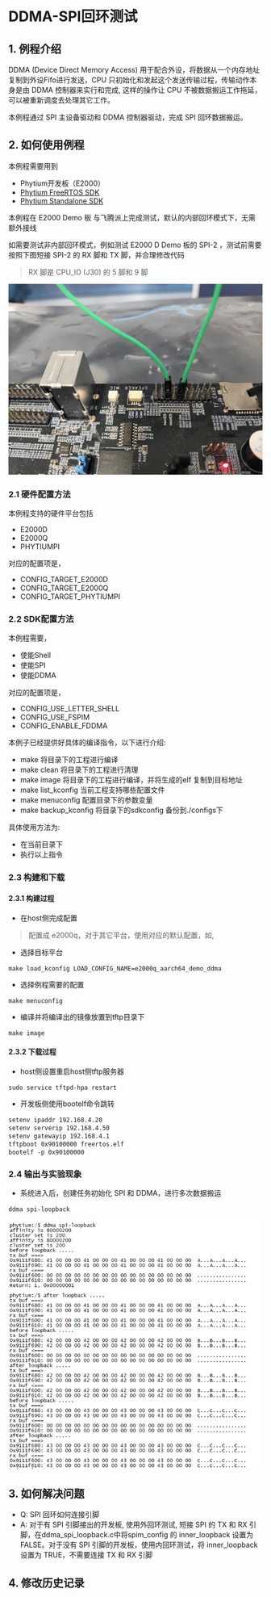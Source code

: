 # DDMA-SPI回环测试

## 1. 例程介绍

DDMA (Device Direct Memory Access) 用于配合外设，将数据从一个内存地址复制到外设Fifo进行发送，CPU 只初始化和发起这个发送传输过程，传输动作本身是由 DDMA 控制器来实行和完成, 这样的操作让 CPU 不被数据搬运工作拖延，可以被重新调度去处理其它工作。

本例程通过 SPI 主设备驱动和 DDMA 控制器驱动，完成 SPI 回环数据搬运。 

## 2. 如何使用例程

本例程需要用到
- Phytium开发板（E2000）
- [Phytium FreeRTOS SDK](https://gitee.com/phytium_embedded/phytium-free-rtos-sdk)
- [Phytium Standalone SDK](https://gitee.com/phytium_embedded/phytium-standalone-sdk)

本例程在 E2000 Demo 板 与飞腾派上完成测试，默认的内部回环模式下，无需额外接线

如需要测试非内部回环模式，例如测试 E2000 D Demo 板的 SPI-2 ，测试前需要按照下图短接 SPI-2 的 RX 脚和 TX 脚，并合理修改代码
> RX 脚是 CPU_IO (J30) 的 5 脚和 9 脚

![](./figs/spi2_pin.jpg)
### 2.1 硬件配置方法

本例程支持的硬件平台包括

- E2000D
- E2000Q
- PHYTIUMPI

对应的配置项是，

- CONFIG_TARGET_E2000D
- CONFIG_TARGET_E2000Q
- CONFIG_TARGET_PHYTIUMPI

### 2.2 SDK配置方法

本例程需要，

- 使能Shell
- 使能SPI
- 使能DDMA

对应的配置项是，

- CONFIG_USE_LETTER_SHELL
- CONFIG_USE_FSPIM
- CONFIG_ENABLE_FDDMA

本例子已经提供好具体的编译指令，以下进行介绍:
- make 将目录下的工程进行编译
- make clean  将目录下的工程进行清理
- make image   将目录下的工程进行编译，并将生成的elf 复制到目标地址
- make list_kconfig 当前工程支持哪些配置文件
- make menuconfig   配置目录下的参数变量
- make backup_kconfig 将目录下的sdkconfig 备份到./configs下

具体使用方法为:
- 在当前目录下
- 执行以上指令

### 2.3 构建和下载

#### 2.3.1 构建过程

- 在host侧完成配置
> 配置成 e2000q，对于其它平台，使用对应的默认配置，如,

- 选择目标平台
```
make load_kconfig LOAD_CONFIG_NAME=e2000q_aarch64_demo_ddma
```

- 选择例程需要的配置
```
make menuconfig
```

- 编译并将编译出的镜像放置到tftp目录下
```
make image
```

#### 2.3.2 下载过程

- host侧设置重启host侧tftp服务器
```
sudo service tftpd-hpa restart
```

- 开发板侧使用bootelf命令跳转
```
setenv ipaddr 192.168.4.20  
setenv serverip 192.168.4.50 
setenv gatewayip 192.168.4.1 
tftpboot 0x90100000 freertos.elf
bootelf -p 0x90100000
```

### 2.4 输出与实验现象

- 系统进入后，创建任务初始化 SPI 和 DDMA，进行多次数据搬运

```
ddma spi-loopback
```

![loopback](./figs/loopback.png)


## 3. 如何解决问题

- Q: SPI 回环如何连接引脚
- A: 对于有 SPI 引脚接出的开发板, 使用外回环测试, 短接 SPI 的 TX 和 RX 引脚，在ddma_spi_loopback.c中将spim_config 的 inner_loopback 设置为 FALSE。对于没有 SPI 引脚的开发板，使用内回环测试，将 inner_loopback 设置为 TRUE，不需要连接 TX 和 RX 引脚


## 4. 修改历史记录




